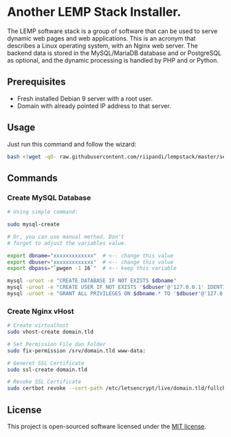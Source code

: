 # Another LEMP Stack Installer.

The LEMP software stack is a group of software that can be used to
serve dynamic web pages and web applications. This is an acronym
that describes a Linux operating system, with an Nginx web server.
The backend data is stored in the MySQL/MariaDB database and or
PostgreSQL as optional, and the dynamic processing is handled by
PHP and or Python.

## Prerequisites

- Fresh installed Debian 9 server with a root user.
- Domain with already pointed IP address to that server.

## Usage

Just run this command and follow the wizard:

```bash
bash <(wget -qO- raw.githubusercontent.com/riipandi/lempstack/master/setup.sh)
```

## Commands

### Create MySQL Database

```bash
# Using simple command:

sudo mysql-create

# Or, you can use manual method. Don't
# forget to adjust the variables value.

export dbname="xxxxxxxxxxxxx"  # <-- change this value
export dbuser="xxxxxxxxxxxxx"  # <-- change this value
export dbpass="`pwgen -1 16`"  # <-- keep this variable

mysql -uroot -e "CREATE DATABASE IF NOT EXISTS $dbname"
mysql -uroot -e "CREATE USER IF NOT EXISTS '$dbuser'@'127.0.0.1' IDENTIFIED BY '$dbpass'"
mysql -uroot -e "GRANT ALL PRIVILEGES ON $dbname.* TO '$dbuser'@'127.0.0.1'; FLUSH PRIVILEGES"
```

### Create Nginx vHost

```bash
# Create virtualhost
sudo vhost-create domain.tld

# Set Permission File dan Folder
sudo fix-permission /srv/domain.tld www-data:

# Generet SSL Certificate
sudo ssl-create domain.tld

# Revoke SSL Certificate
sudo certbot revoke --cert-path /etc/letsencrypt/live/domain.tld/fullchain.pem
```

## License

This project is open-sourced software licensed under the
[MIT license](https://opensource.org/licenses/MIT).
